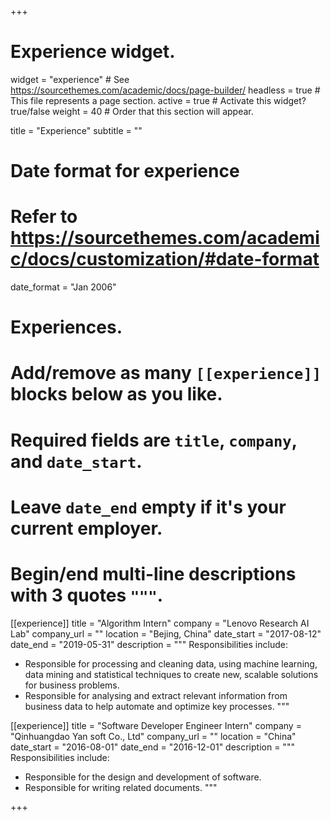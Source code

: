 +++
# Experience widget.
widget = "experience"  # See https://sourcethemes.com/academic/docs/page-builder/
headless = true  # This file represents a page section.
active = true  # Activate this widget? true/false
weight = 40  # Order that this section will appear.

title = "Experience"
subtitle = ""

# Date format for experience
#   Refer to https://sourcethemes.com/academic/docs/customization/#date-format
date_format = "Jan 2006"

# Experiences.
#   Add/remove as many `[[experience]]` blocks below as you like.
#   Required fields are `title`, `company`, and `date_start`.
#   Leave `date_end` empty if it's your current employer.
#   Begin/end multi-line descriptions with 3 quotes `"""`.
[[experience]]
  title = "Algorithm Intern"
  company = "Lenovo Research AI Lab"
  company_url = ""
  location = "Bejing, China"
  date_start = "2017-08-12"
  date_end = "2019-05-31"
  description = """
  Responsibilities include:
  
  * Responsible for processing and cleaning data, using machine learning, data mining and statistical techniques to create new, scalable solutions for business problems.
  * Responsible for analysing and extract relevant information from business data to help automate and optimize key processes.
  """

[[experience]]
  title = "Software Developer Engineer Intern"
  company = "Qinhuangdao Yan soft Co., Ltd"
  company_url = ""
  location = "China"
  date_start = "2016-08-01"
  date_end = "2016-12-01"
  description = """
  Responsibilities include:
  
  * Responsible for the design and development of software.
  * Responsible for writing related documents.
  """

+++
